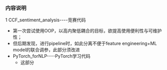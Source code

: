 ### 内容说明
1 CCF_sentiment_analysis----竞赛代码
  - 第一次尝试使用OOP，以高内聚低耦合的目标，欲提高使用便利性与可维护性；
  - 但后期发现，进行pipeline时，如此分离不便于feature engineering+ML model的联合调参，此部分须改进
- PyTorch_forNLP----PyTorch学习代码
  - 这部分


